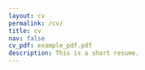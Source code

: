 ```yaml
---
layout: cv
permalink: /cv/
title: cv
nav: false
cv_pdf: example_pdf.pdf
description: This is a short resume.
---
```

